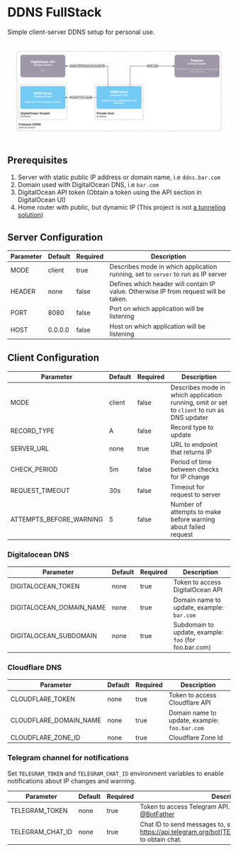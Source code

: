 # DDNS FullStack

Simple client-server DDNS setup for personal use.

![Diagram](./docs/Fullstack%20DDNS.png)

## Prerequisites

1. Server with static public IP address or domain name, i.e `ddns.bar.com`
2. Domain used with DigitalOcean DNS, i.e `bar.com`
3. DigitalOcean API token (Obtain a token using the API section in DigitalOcean UI)
4. Home router with public, but dynamic IP (This project is not [a tunneling solution](https://github.com/anderspitman/awesome-tunneling))

## Server Configuration

| Parameter | Default | Required | Description                                                                          |
|-----------|---------|----------|--------------------------------------------------------------------------------------|
| MODE      | client  | true     | Describes mode in which application running, set to `server` to run as IP server     |
| HEADER    | none    | false    | Defines which header will contain IP value. Otherwise IP from request will be taken. |
| PORT      | 8080    | false    | Port on which application will be listening                                          |
| HOST      | 0.0.0.0 | false    | Host on which application will be listening                                          |

## Client Configuration

| Parameter               | Default | Required | Description                                                                                |
|-------------------------|---------|----------|--------------------------------------------------------------------------------------------|
| MODE                    | client  | false    | Describes mode in which application running, omit or set to `client` to run as DNS updater |
| RECORD_TYPE             | A       | false    | Record type to update                                                                      |
| SERVER_URL              | none    | true     | URL to endpoint that returns IP                                                            |
| CHECK_PERIOD            | 5m      | false    | Period of time between checks for IP change                                                |
| REQUEST_TIMEOUT         | 30s     | false    | Timeout for request to server                                                              |
| ATTEMPTS_BEFORE_WARNING | 5       | false    | Number of attempts to make before warning about failed request                             |

### Digitalocean DNS

| Parameter                | Default | Required | Description                                           |
|--------------------------|---------|----------|-------------------------------------------------------|
| DIGITALOCEAN_TOKEN       | none    | true     | Token to access DigitalOcean API                      |
| DIGITALOCEAN_DOMAIN_NAME | none    | true     | Domain name to update, example: `bar.com`             |
| DIGITALOCEAN_SUBDOMAIN   | none    | true     | Subdomain to update, example: `foo` (for foo.bar.com) |

### Cloudflare DNS

| Parameter              | Default | Required | Description                                   |
|------------------------|---------|----------|-----------------------------------------------|
| CLOUDFLARE_TOKEN       | none    | true     | Token to access Cloudflare API                |
| CLOUDFLARE_DOMAIN_NAME | none    | true     | Domain name to update, example: `foo.bar.com` |
| CLOUDFLARE_ZONE_ID     | none    | true     | Cloudflare Zone Id                            |

### Telegram channel for notifications

Set `TELEGRAM_TOKEN` and `TELEGRAM_CHAT_ID` environment variables to enable notifications about IP changes and warning.

| Parameter        | Default | Required | Description                                                                                                                |
|------------------|---------|----------|----------------------------------------------------------------------------------------------------------------------------|
| TELEGRAM_TOKEN   | none    | true     | Token to access Telegram API. Obtain an token using [@BotFather](https://t.me/BotFather)                                   |
| TELEGRAM_CHAT_ID | none    | true     | Chat ID to send messages to, start bot, and check https://api.telegram.org/bot[TELEGRAM_TOKEN]/getUpdates to obtain chat.  |

